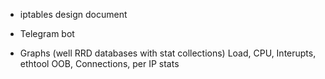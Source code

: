 
* iptables design document

* Telegram bot
* Graphs (well RRD databases with stat collections) Load, CPU, Interupts, ethtool OOB, Connections, per IP stats
